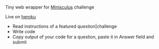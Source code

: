 Tiny web wrapper for [Minisculus](http://minisculus.edendevelopment.co.uk/) challenge

Live on [heroku](http://tinisculapp.heroku.com/)

* Read instructions of a featured question|challenge
* Write code
* Copy output of your code for a question, paste it in Answer field and submit
